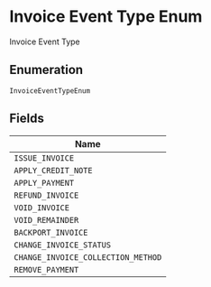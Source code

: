 
# Invoice Event Type Enum

Invoice Event Type

## Enumeration

`InvoiceEventTypeEnum`

## Fields

| Name |
|  --- |
| `ISSUE_INVOICE` |
| `APPLY_CREDIT_NOTE` |
| `APPLY_PAYMENT` |
| `REFUND_INVOICE` |
| `VOID_INVOICE` |
| `VOID_REMAINDER` |
| `BACKPORT_INVOICE` |
| `CHANGE_INVOICE_STATUS` |
| `CHANGE_INVOICE_COLLECTION_METHOD` |
| `REMOVE_PAYMENT` |

